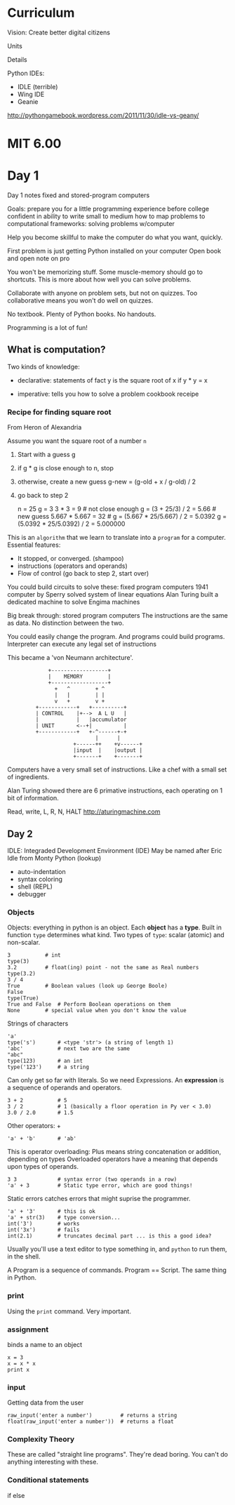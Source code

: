 Curriculum
==========

Vision: Create better digital citizens

Units


Details

Python IDEs:
- IDLE (terrible)
- Wing IDE
- Geanie

http://pythongamebook.wordpress.com/2011/11/30/idle-vs-geany/


MIT 6.00
========

Day 1
=====
Day 1 notes 
fixed and stored-program computers

Goals: prepare you for a little programming experience before college
confident in ability to write small to medium
how to map problems to computational frameworks: solving problems w/computer

Help you become skillful to make the computer do what you want, quickly.

First problem is just getting Python installed on your computer
Open book and open note on pro

You won't be memorizing stuff. Some muscle-memory should go to
shortcuts. This is more about how well you can solve problems.

Collaborate with anyone on problem sets, but not on quizzes.
Too collaborative means you won't do well on quizzes.

No textbook. Plenty of Python books. No handouts.

Programming is a lot of fun!

What is computation?
--------------------
Two kinds of knowledge:
- declarative: statements of fact
  y is the square root of x if y * y = x

- imperative: tells you how to solve a problem
  cookbook receipe

### Recipe for finding square root
From Heron of Alexandria

Assume you want the square root of a number `n`

1. Start with a guess g
2. if g * g is close enough to n, stop
3. otherwise, create a new guess g-new = (g-old + x / g-old) / 2
4. go back to step 2


	n = 25
	g = 3
	3 * 3 = 9						# not close enough
	g = (3 + 25/3) / 2 = 5.66	# new guess
	5.667 * 5.667 = 32			# 
	g = (5.667 * 25/5.667) / 2 = 5.0392
	g = (5.0392 * 25/5.0392) / 2 = 5.000000

This is an `algorithm` that we learn to translate into a `program` for a
computer. Essential features:

- It stopped, or converged. (shampoo)
- instructions (operators and operands)
- Flow of control (go back to step 2, start over)

You could build circuits to solve these: fixed program computers
1941 computer by Sperry solved system of linear equations 
Alan Turing built a dedicated machine to solve Engima machines

Big break through: stored program computers
The instructions are the same as data. No distinction between the two.

You could easily change the program. And programs could build programs.
Interpreter can execute any legal set of instructions

This became a 'von Neumann architecture'.


                 +------------------+
                 |    MEMORY        |
                 +------------------+
                   +   ^        + ^
                   |   |        | |
                   v   +        v +
             +------------+   +----------+
             | CONTROL    |+-->  A L U   |
             |            |   |accumulator
             | UNIT       <--+|          |
             +------------+   +-^------+-+
                                |      |
                         +------++    +v------+
                         |input  |    |output |
                         +-------+    +-------+

Computers have a very small set of instructions.
Like a chef with a small set of ingredients.

Alan Turing showed there are 6 primative instructions, 
each operating on 1 bit of information.

Read, write, L, R, N,  HALT
http://aturingmachine.com



Day 2
-----
IDLE: Integraded Development Environment (IDE)
	  May be named after Eric Idle from Monty Python (lookup)

- auto-indentation
- syntax coloring
- shell (REPL)
- debugger

### Objects

Objects: everything in python is an object.
Each **object** has a **type**.
Built in function `type` determines what kind.
Two types of `type`: scalar (atomic) and non-scalar.

	3			# int	
	type(3)
	3.2			# float(ing) point - not the same as Real numbers
	type(3.2)
	3 / 4
	True		# Boolean values (look up George Boole)
	False
	type(True)
	True and False	# Perform Boolean operations on them
	None		# special value when you don't know the value

Strings of characters

	'a'
	type('s')		# <type 'str'> (a string of length 1)
	'abc'			# next two are the same
	"abc"
	type(123)		# an int
	type('123')		# a string

Can only get so far with literals. So we need Expressions. An
**expression** is a sequence of operands and operators.

	3 + 2			# 5
	3 / 2			# 1	(basically a floor operation in Py ver < 3.0)
	3.0 / 2.0		# 1.5

Other operators: +

	'a' + 'b'		# 'ab'

This is operator overloading:
Plus means string concatenation or addition, depending on types
Overloaded operators have a meaning that depends upon types of operands.

	3 3				# syntax error (two operands in a row)
	'a' + 3			# Static type error, which are good things!

Static errors catches errors that might suprise the programmer.

	'a' + '3'		# this is ok
	'a' + str(3)	# type conversion...
	int('3')		# works
	int('3x')		# fails
	int(2.1)		# truncates decimal part ... is this a good idea?
		
Usually you'll use a text editor to type something in, and `python` to
run them, in the shell.

A Program is a sequence of commands.
Program == Script. The same thing in Python.

### print
Using the `print` command. Very important.

### assignment
binds a name to an object

	x = 3
	x = x * x
	print x

### input
Getting data from the user

	raw_input('enter a number')			# returns a string
	float(raw_input('enter a number'))	# returns a float

### Complexity Theory
These are called "straight line programs". They're dead boring. You
can't do anything interesting with these.

### Conditional statements
if else





	

